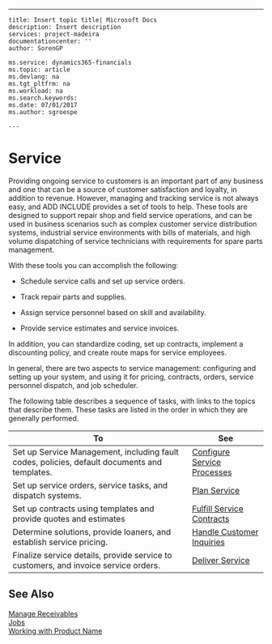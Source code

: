 ---
    title: Insert topic title| Microsoft Docs
    description: Insert description
    services: project-madeira
    documentationcenter: ''
    author: SorenGP

    ms.service: dynamics365-financials
    ms.topic: article
    ms.devlang: na
    ms.tgt_pltfrm: na
    ms.workload: na
    ms.search.keywords:
    ms.date: 07/01/2017
    ms.author: sgroespe

    ---
# Service
Providing ongoing service to customers is an important part of any business and one that can be a source of customer satisfaction and loyalty, in addition to revenue. However, managing and tracking service is not always easy, and ADD INCLUDE<!--[!INCLUDE[navnow](../ApplicationDesign/includes/navnow_md.md)]--> provides a set of tools to help. These tools are designed to support repair shop and field service operations, and can be used in business scenarios such as complex customer service distribution systems, industrial service environments with bills of materials, and high volume dispatching of service technicians with requirements for spare parts management.  
  
 With these tools you can accomplish the following:  
  
-   Schedule service calls and set up service orders.  
  
-   Track repair parts and supplies.  
  
-   Assign service personnel based on skill and availability.  
  
-   Provide service estimates and service invoices.  
  
 In addition, you can standardize coding, set up contracts, implement a discounting policy, and create route maps for service employees.  
  
 In general, there are two aspects to service management: configuring and setting up your system, and using it for pricing, contracts, orders, service personnel dispatch, and job scheduler.  
  
 The following table describes a sequence of tasks, with links to the topics that describe them. These tasks are listed in the order in which they are generally performed.  
  
|**To**|**See**|  
|------------|-------------|  
|Set up Service Management, including fault codes, policies, default documents and templates.|[Configure Service Processes](../Service/configure-service-processes.md)|  
|Set up service orders, service tasks, and dispatch systems.|[Plan Service](../Service/plan-service.md)|  
|Set up contracts using templates and provide quotes and estimates|[Fulfill Service Contracts](../Service/fulfill-service-contracts.md)|  
|Determine solutions, provide loaners, and establish service pricing.|[Handle Customer Inquiries](../Service/handle-customer-inquiries.md)|  
|Finalize service details, provide service to customers, and invoice service orders.|[Deliver Service](../Service/deliver-service.md)|  
  
## See Also  
 [Manage Receivables](../Finance/manage-receivables.md)   
 [Jobs](../Jobs/jobs.md)   
 [Working with Product Name](../WorkingWithDynamics/working-with-$-p_1-product-name-$-.md)